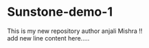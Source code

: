 # Sunstone-demo-1
This is my new repository 
author anjali Mishra !!
<br>
add new line
content here.....
